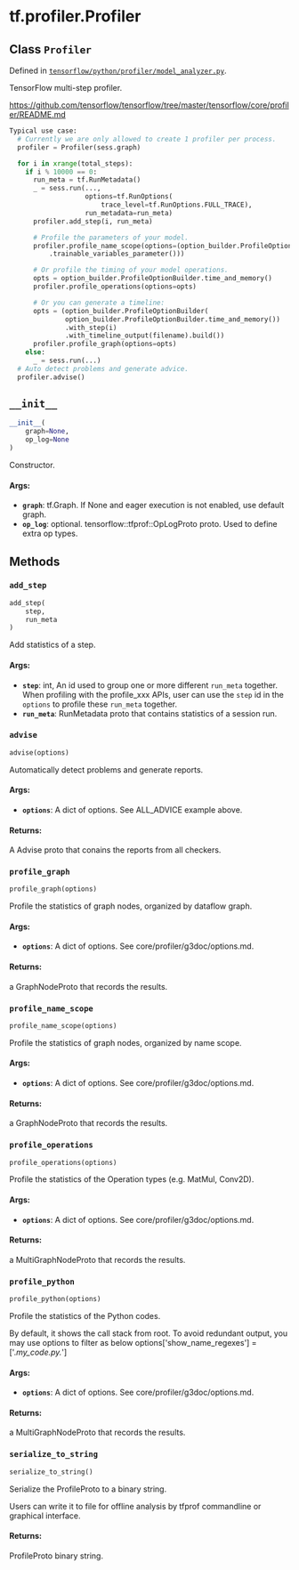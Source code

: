 <div itemscope itemtype="http://developers.google.com/ReferenceObject">
<meta itemprop="name" content="tf.profiler.Profiler" />
<meta itemprop="path" content="Stable" />
<meta itemprop="property" content="__init__"/>
<meta itemprop="property" content="add_step"/>
<meta itemprop="property" content="advise"/>
<meta itemprop="property" content="profile_graph"/>
<meta itemprop="property" content="profile_name_scope"/>
<meta itemprop="property" content="profile_operations"/>
<meta itemprop="property" content="profile_python"/>
<meta itemprop="property" content="serialize_to_string"/>
</div>

# tf.profiler.Profiler

## Class `Profiler`





Defined in [`tensorflow/python/profiler/model_analyzer.py`](https://www.tensorflow.org/code/tensorflow/python/profiler/model_analyzer.py).

TensorFlow multi-step profiler.

https://github.com/tensorflow/tensorflow/tree/master/tensorflow/core/profiler/README.md

```python
Typical use case:
  # Currently we are only allowed to create 1 profiler per process.
  profiler = Profiler(sess.graph)

  for i in xrange(total_steps):
    if i % 10000 == 0:
      run_meta = tf.RunMetadata()
      _ = sess.run(...,
                   options=tf.RunOptions(
                       trace_level=tf.RunOptions.FULL_TRACE),
                   run_metadata=run_meta)
      profiler.add_step(i, run_meta)

      # Profile the parameters of your model.
      profiler.profile_name_scope(options=(option_builder.ProfileOptionBuilder
          .trainable_variables_parameter()))

      # Or profile the timing of your model operations.
      opts = option_builder.ProfileOptionBuilder.time_and_memory()
      profiler.profile_operations(options=opts)

      # Or you can generate a timeline:
      opts = (option_builder.ProfileOptionBuilder(
              option_builder.ProfileOptionBuilder.time_and_memory())
              .with_step(i)
              .with_timeline_output(filename).build())
      profiler.profile_graph(options=opts)
    else:
      _ = sess.run(...)
  # Auto detect problems and generate advice.
  profiler.advise()
```

<h2 id="__init__"><code>__init__</code></h2>

``` python
__init__(
    graph=None,
    op_log=None
)
```

Constructor.

#### Args:

* <b>`graph`</b>: tf.Graph. If None and eager execution is not enabled, use
      default graph.
* <b>`op_log`</b>: optional. tensorflow::tfprof::OpLogProto proto. Used to define
      extra op types.



## Methods

<h3 id="add_step"><code>add_step</code></h3>

``` python
add_step(
    step,
    run_meta
)
```

Add statistics of a step.

#### Args:

* <b>`step`</b>: int, An id used to group one or more different `run_meta` together.
      When profiling with the profile_xxx APIs, user can use the `step`
      id in the `options` to profile these `run_meta` together.
* <b>`run_meta`</b>: RunMetadata proto that contains statistics of a session run.

<h3 id="advise"><code>advise</code></h3>

``` python
advise(options)
```

Automatically detect problems and generate reports.

#### Args:

* <b>`options`</b>: A dict of options. See ALL_ADVICE example above.

#### Returns:

A Advise proto that conains the reports from all checkers.

<h3 id="profile_graph"><code>profile_graph</code></h3>

``` python
profile_graph(options)
```

Profile the statistics of graph nodes, organized by dataflow graph.

#### Args:

* <b>`options`</b>: A dict of options. See core/profiler/g3doc/options.md.

#### Returns:

a GraphNodeProto that records the results.

<h3 id="profile_name_scope"><code>profile_name_scope</code></h3>

``` python
profile_name_scope(options)
```

Profile the statistics of graph nodes, organized by name scope.

#### Args:

* <b>`options`</b>: A dict of options. See core/profiler/g3doc/options.md.

#### Returns:

a GraphNodeProto that records the results.

<h3 id="profile_operations"><code>profile_operations</code></h3>

``` python
profile_operations(options)
```

Profile the statistics of the Operation types (e.g. MatMul, Conv2D).

#### Args:

* <b>`options`</b>: A dict of options. See core/profiler/g3doc/options.md.

#### Returns:

a MultiGraphNodeProto that records the results.

<h3 id="profile_python"><code>profile_python</code></h3>

``` python
profile_python(options)
```

Profile the statistics of the Python codes.

  By default, it shows the call stack from root. To avoid
  redundant output, you may use options to filter as below
    options['show_name_regexes'] = ['.*my_code.py.*']

#### Args:

* <b>`options`</b>: A dict of options. See core/profiler/g3doc/options.md.

#### Returns:

a MultiGraphNodeProto that records the results.

<h3 id="serialize_to_string"><code>serialize_to_string</code></h3>

``` python
serialize_to_string()
```

Serialize the ProfileProto to a binary string.

  Users can write it to file for offline analysis by tfprof commandline
  or graphical interface.

#### Returns:

ProfileProto binary string.



